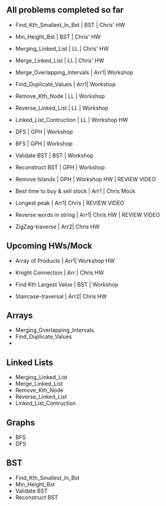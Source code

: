 
## All problems completed so far
- Find_Kth_Smallest_In_Bst             | BST | Chris' HW
- Min_Height_Bst                       | BST | Chris' HW
- Merging_Linked_List                  | LL  | Chris' HW
- Merge_Linked_List                    | LL  | Chris' HW

- Merge_Overlapping_Intervals          | Arr1| Workshop
- Find_Duplicate_Values                | Arr1| Workshop
- Remove_Kth_Node                      | LL  | Workshop
- Reverse_Linked_List                  | LL  | Workshop
- Linked_List_Contruction              | LL  | Workshop HW
- DFS                                  | GPH | Workshop
- BFS                                  | GPH | Workshop
- Validate BST                         | BST | Workshop 
- Reconstruct BST                      | GPH | Workshop
- Remove Islands                       | GPH | Workshop HW | REVIEW VIDEO

- Best time to buy & sell stock        | Arr1 | Chris Mock
- Longest peak                         | Arr1| Chris       | REVIEW VIDEO
- Reverse words in string              | Arr1| Chris HW    | REVIEW VIDEO
- ZigZag-traverse                      | Arr2| Chris HW

## Upcoming HWs/Mock
- Array of Products                    | Arr1| Workshop HW

- Knight Connection                    | Arr | Chris HW
- Find Kth Largest Value               | BST | Workshop

- Staircase-traversal                  | Arr2| Chris HW

## Arrays
- Merging_Overlapping_Intervals
- Find_Duplicate_Values
- 

## Linked Lists
- Merging_Linked_List
- Merge_Linked_List
- Remove_Kth_Node
- Reverse_Linked_List
- Linked_List_Contruction

## Graphs
- BFS
- DFS


## BST
- Find_Kth_Smallest_In_Bst
- Min_Height_Bst
- Validate BST 
- Reconstruct BST

